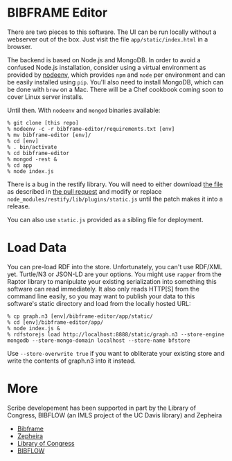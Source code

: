 BIBFRAME Editor
===============

There are two pieces to this software.  The UI can be run locally without
a webserver out of the box.  Just visit the file `app/static/index.html`
in a browser.

The backend is based on Node.js and MongoDB.  In order to avoid a confused
Node.js installation, consider using a virtual environment as provided by
[nodeenv](https://github.com/ekalinin/nodeenv), which provides `npm` and `node`
per environment and can be easily installed using `pip`.  You'll also need
to install MongoDB, which can be done with `brew` on a Mac.  There will
be a Chef cookbook coming soon to cover Linux server installs.

Until then.  With `nodeenv` and `mongod` binaries available:

```
% git clone [this repo]
% nodeenv -c -r bibframe-editor/requirements.txt [env]
% mv bibframe-editor [env]/
% cd [env]
% . bin/activate
% cd bibframe-editor
% mongod -rest &
% cd app
% node index.js
```

There is a bug in the restify library.  You will need to either download
[the file](https://github.com/JasonGhent/node-restify/blob/bd3747da7db82507daaf9bc9d6110407063ae462/lib/plugins/static.js) as described in
[the pull request](https://github.com/mcavage/node-restify/pull/451) and modify
or replace `node_modules/restify/lib/plugins/static.js` until
the patch makes it into a release.

You can also use `static.js` provided as a sibling file for deployment.

Load Data
=========

You can pre-load RDF into the store.  Unfortunately, you can't use RDF/XML
yet.  Turtle/N3 or JSON-LD are your options.  You might use `rapper` from the
Raptor library to manipulate your existing serialization into something
this software can read immediately.  It also only reads HTTP[S] from the
command line easily, so you may want to publish your data to this software's
static directory and load from the locally hosted URL:

```
% cp graph.n3 [env]/bibframe-editor/app/static/
% cd [env]/bibframe-editor/app/
% node index.js &
% rdfstorejs load http://localhost:8888/static/graph.n3 --store-engine mongodb --store-mongo-domain localhost --store-name bfstore
```

Use `--store-overwrite true` if you want to obliterate your existing store
and write the contents of graph.n3 into it instead.

More
====

Scribe developement has been supported in part by the Library of Congress, BIBFLOW (an IMLS project of the UC Davis library) and Zepheira

* [Bibframe](http://bibframe.org/)
* [Zepheira](http://zepheira.com/)
* [Library of Congress](http://loc.gov/)
* [BIBFLOW](http://www.lib.ucdavis.edu/bibflow/)

